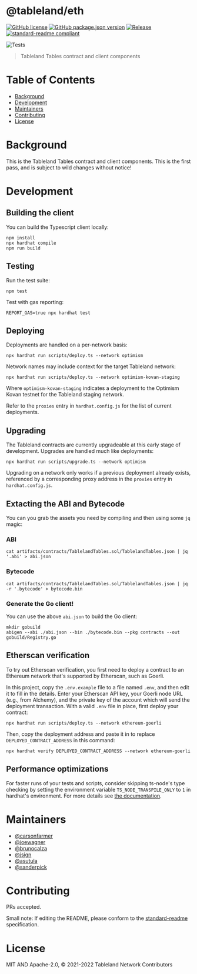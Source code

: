 # @tableland/eth

[![GitHub license](https://img.shields.io/github/license/tablelandnetwork/eth-tableland.svg)](./LICENSE)
[![GitHub package.json version](https://img.shields.io/github/package-json/v/tablelandnetwork/eth-tableland.svg)](./package.json)
[![Release](https://img.shields.io/github/release/tablelandnetwork/eth-tableland.svg)](https://github.com/tablelandnetwork/eth-tableland/releases/latest)
[![standard-readme compliant](https://img.shields.io/badge/standard--readme-OK-green.svg)](https://github.com/RichardLitt/standard-readme)

![Tests](https://github.com/tablelandnetwork/eth-tableland/workflows/Test/badge.svg)

> Tableland Tables contract and client components

# Table of Contents

- [Background](#background)
- [Development](#development)
- [Maintainers](#maintainers)
- [Contributing](#contributing)
- [License](#license)

# Background

This is the Tableland Tables contract and client components. This is the first pass, and is subject to wild changes without notice!

# Development

## Building the client

You can build the Typescript client locally:

```shell
npm install
npx hardhat compile
npm run build
```

## Testing

Run the test suite:

```shell
npm test
```

Test with gas reporting:

```shell
REPORT_GAS=true npx hardhat test
```

## Deploying

Deployments are handled on a per-network basis:

```shell
npx hardhat run scripts/deploy.ts --network optimism
```

Network names may include context for the target Tableland network:

```shell
npx hardhat run scripts/deploy.ts --network optimism-kovan-staging
```

Where `optimism-kovan-staging` indicates a deployment to the Optimism Kovan testnet for the Tableland staging network.

Refer to the `proxies` entry in `hardhat.config.js` for the list of current deployments.

## Upgrading

The Tableland contracts are currently upgradeable at this early stage of development. Upgrades are handled much like deployments:

```shell
npx hardhat run scripts/upgrade.ts --network optimism
```

Upgrading on a network only works if a previous deployment already exists, referenced by a corresponding proxy address in the `proxies` entry in `hardhat.config.js`.

## Extacting the ABI and Bytecode

You can you grab the assets you need by compiling and then using some `jq` magic:

### ABI

```shell
cat artifacts/contracts/TablelandTables.sol/TablelandTables.json | jq '.abi' > abi.json
```

### Bytecode

```shell
cat artifacts/contracts/TablelandTables.sol/TablelandTables.json | jq -r '.bytecode' > bytecode.bin
```

### Generate the Go client!

You can use the above `abi.json` to build the Go client:

```shell
mkdir gobuild
abigen --abi ./abi.json --bin ./bytecode.bin --pkg contracts --out gobuild/Registry.go
```

## Etherscan verification

To try out Etherscan verification, you first need to deploy a contract to an Ethereum network that's supported by Etherscan, such as Goerli.

In this project, copy the `.env.example` file to a file named `.env`, and then edit it to fill in the details. Enter your Etherscan API key, your Goerli node URL (e.g., from Alchemy), and the private key of the account which will send the deployment transaction. With a valid `.env` file in place, first deploy your contract:

```shell
npx hardhat run scripts/deploy.ts --network ethereum-goerli
```

Then, copy the deployment address and paste it in to replace `DEPLOYED_CONTRACT_ADDRESS` in this command:

```shell
npx hardhat verify DEPLOYED_CONTRACT_ADDRESS --network ethereum-goerli
```

## Performance optimizations

For faster runs of your tests and scripts, consider skipping ts-node's type checking by setting the environment variable `TS_NODE_TRANSPILE_ONLY` to `1` in hardhat's environment. For more details see [the documentation](https://hardhat.org/guides/typescript.html#performance-optimizations).

# Maintainers

- [@carsonfarmer](https://github.com/carsonfarmer)
- [@joewagner](https://github.com/joewagner)
- [@brunocalza](https://github.com/brunocalza)
- [@jsign](https://github.com/jsign)
- [@asutula](https://github.com/asutula)
- [@sanderpick](https://github.com/sanderpick)

# Contributing

PRs accepted.

Small note: If editing the README, please conform to the
[standard-readme](https://github.com/RichardLitt/standard-readme) specification.

# License

MIT AND Apache-2.0, © 2021-2022 Tableland Network Contributors
